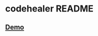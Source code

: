 # codehealer README

## [Demo](https://drive.google.com/file/d/11uD02LByRlwoMOVKR4w7exWoe3-bsAPo/view?usp=sharing)
